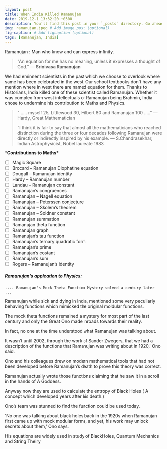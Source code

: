 ```yaml
---
layout: post
title: When India Killed Ramanujan
date: 2019-12-1 13:32:20 +0300
description: You’ll find this post in your `_posts` directory. Go ahead and edit it and re-build the site to see your changes. # Add post description (optional)
img: ramanujan.jpeg # Add image post (optional)
fig-caption: # Add figcaption (optional)
tags: [Ramanujan, India]
---
```

Ramanujan : Man who know and can express infinity.

> “An equation for me has no meaning, unless it expresses a thought of God.”
> ― **Srinivasa Ramanujan**

We had eminnent scientists in the past which we choose to overlook where same has been celebrated in the west. Our school textbooks don't have any mention where in west there are named equation for them. Thanks to Historians, India killed one of these scientist called Ramanujan. Whether it was complex from west intellectuals or Ramanujan being Brahmin, India chose to undermine his contribution to Maths and Physics.

> " ..... myself 25, Littlewood 30, Hilbert 80 and Ramanujan 100 ....."  ― Hardy, Great Mathematician
>
> “I think it is fair to say that almost all the mathematicians who reached distinction during the three or four decades following Ramanujan were directly or indirectly inspired by his example.   ― S.Chandrasekhar, Indian Astrophysicist, Nobel laureate 1983

***Contributions to Maths\***

- [ ] Magic Square
- [ ] Brocard – Ramanujan Diophatine equation
- [ ] Dougall – Ramanujan identity
- [ ] Hardy – Ramanujan number
- [ ] Landau – Ramanujan constant
- [ ] Ramanujan’s congruences
- [ ] Ramanujan – Nagell equation
- [ ] Ramanujan – Peterssen conjecture
- [ ] Ramanujan – Skolem’s theorem
- [ ] Ramanujan – Soldner constant
- [ ] Ramanujan summation
- [ ] Ramanujan theta function
- [ ] Ramanujan graph
- [ ] Ramanujan’s tau function
- [ ] Ramanujan’s ternary quadratic form
- [ ] Ramanujan’s prime
- [ ] Ramanujan’s costant
- [ ] Ramanujan’s sum
- [ ] Rogers – Ramanujan’s identity

##### Ramanujan's appication to Physics:

```
.... Ramanujan's Mock Theta Function Mystery solved a century later ...
```

Ramanujan while sick and dying in India, mentioned some very peculiarly behaving functions which mimicked the original moldular functions.

The mock theta functions remained a mystery for most part of the last century and only the Great Ono made inroads towards their reality.

In fact, no one at the time understood what Ramanujan was talking about.

It wasn’t until 2002, through the work of Sander Zwegers, that we had a description of the functions that Ramanujan was writing about in 1920,' Ono said.

Ono and his colleagues drew on modern mathematical tools that had not been developed before Ramanujan’s death to prove this theory was correct.

Ramanujan actually wrote those functions claiming that he saw it in a scroll in the hands of A Goddess.

Anyway now they are used to calculate the entropy of Black Holes ( A concept which developed years after his death.)

Ono’s team was stunned to find the function could be used today.

'No one was talking about black holes back in the 1920s when Ramanujan first came up with mock modular forms, and yet, his work may unlock secrets about them,' Ono says.

His equations are widely used in study of BlackHoles, Quantum Mechanics and String Theiry







